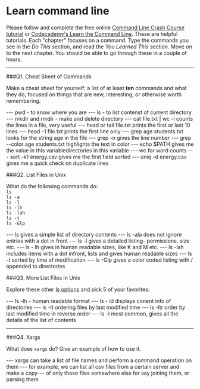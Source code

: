 # Learn command line

Please follow and complete the free online [Command Line Crash Course
tutorial](https://web.archive.org/web/20160708171659/http://cli.learncodethehardway.org/book/) or [Codecademy's Learn the Command Line](https://www.codecademy.com/learn/learn-the-command-line). These are helpful tutorials. Each "chapter" focuses on a command. Type the commands you see in the _Do This_ section, and read the _You Learned This_ section. Move on to the next chapter. You should be able to go through these in a couple of hours.

---

###Q1.  Cheat Sheet of Commands  

Make a cheat sheet for yourself: a list of at least **ten** commands and what they do, focused on things that are new, interesting, or otherwise worth remembering.

> > 

--- pwd - to know where you are
--- ls - to list contenst of current directory
--- mkdir and rmdir - make and delete directory
--- cat file.txt | wc -l counts the lines in a file, very useful
--- head or tail file.txt prints the first or last 10 lines
--- head -1 file.txt prints the first line only
--- grep age students.txt looks for the string age in the file
--- grep -n gives the line number
--- grep --color age students.txt highlights the text in color
--- echo $PATH gives me the value in this variabledirectories in this variable
--- wc for word counts
--- sort -k1 energy.csv gives me the first field sorted
--- uniq -d energy.csv gives me a quick check on duplicate lines


###Q2.  List Files in Unix   

What do the following commands do:  
`ls`  
`ls -a`  
`ls -l`  
`ls -lh`  
`ls -lah`  
`ls -t`  
`ls -Glp`  

> >

--- ls gives a simple list of directory contents
--- ls -ala does not ignore entries with a dot in front
--- ls -l gives a detailed listing- permissions, size etc.
--- ls - lh gives in human readable sizes, like K and M etc.
--- ls -lah includes items with a dot infront, lists and gives human readable sizes
--- ls -t sorted by time of modification
--- ls -Glp gives a color coded listing with / appended to directories


###Q3.  More List Files in Unix  

Explore these other [ls options](http://www.techonthenet.com/unix/basic/ls.php) and pick 5 of your favorites:

> > 
--- ls -lh - human readable format
--- ls - ld displays conent info of directories
--- ls -lt ordering files by last modified time
--- ls -ltr order by last modified time in reverse order
--- ls -l most common, gives all the details of the list of contents

---

###Q4.  Xargs   

What does `xargs` do? Give an example of how to use it.

> > 
--- xargs can take a list of file names and perform a command operation on them
--- for example, we can list all csv files from a certain server and make a copy---  of only those files somewhere else for say joining them, or parsing them

 

